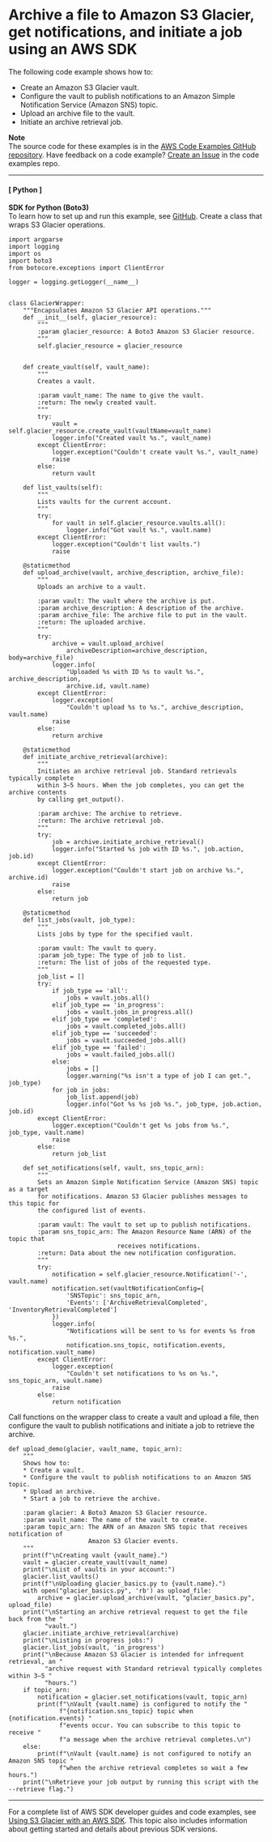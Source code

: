 # Archive a file to Amazon S3 Glacier, get notifications, and initiate a job using an AWS SDK<a name="example_glacier_Usage_UploadNotifyInitiate_section"></a>

The following code example shows how to:
+ Create an Amazon S3 Glacier vault\.
+ Configure the vault to publish notifications to an Amazon Simple Notification Service \(Amazon SNS\) topic\.
+ Upload an archive file to the vault\.
+ Initiate an archive retrieval job\.

**Note**  
The source code for these examples is in the [AWS Code Examples GitHub repository](https://github.com/awsdocs/aws-doc-sdk-examples)\. Have feedback on a code example? [Create an Issue](https://github.com/awsdocs/aws-doc-sdk-examples/issues/new/choose) in the code examples repo\. 

------
#### [ Python ]

**SDK for Python \(Boto3\)**  
 To learn how to set up and run this example, see [GitHub](https://github.com/awsdocs/aws-doc-sdk-examples/tree/main/python/example_code/glacier#code-examples)\. 
Create a class that wraps S3 Glacier operations\.  

```
import argparse
import logging
import os
import boto3
from botocore.exceptions import ClientError

logger = logging.getLogger(__name__)


class GlacierWrapper:
    """Encapsulates Amazon S3 Glacier API operations."""
    def __init__(self, glacier_resource):
        """
        :param glacier_resource: A Boto3 Amazon S3 Glacier resource.
        """
        self.glacier_resource = glacier_resource


    def create_vault(self, vault_name):
        """
        Creates a vault.

        :param vault_name: The name to give the vault.
        :return: The newly created vault.
        """
        try:
            vault = self.glacier_resource.create_vault(vaultName=vault_name)
            logger.info("Created vault %s.", vault_name)
        except ClientError:
            logger.exception("Couldn't create vault %s.", vault_name)
            raise
        else:
            return vault

    def list_vaults(self):
        """
        Lists vaults for the current account.
        """
        try:
            for vault in self.glacier_resource.vaults.all():
                logger.info("Got vault %s.", vault.name)
        except ClientError:
            logger.exception("Couldn't list vaults.")
            raise

    @staticmethod
    def upload_archive(vault, archive_description, archive_file):
        """
        Uploads an archive to a vault.

        :param vault: The vault where the archive is put.
        :param archive_description: A description of the archive.
        :param archive_file: The archive file to put in the vault.
        :return: The uploaded archive.
        """
        try:
            archive = vault.upload_archive(
                archiveDescription=archive_description, body=archive_file)
            logger.info(
                "Uploaded %s with ID %s to vault %s.", archive_description,
                archive.id, vault.name)
        except ClientError:
            logger.exception(
                "Couldn't upload %s to %s.", archive_description, vault.name)
            raise
        else:
            return archive

    @staticmethod
    def initiate_archive_retrieval(archive):
        """
        Initiates an archive retrieval job. Standard retrievals typically complete
        within 3—5 hours. When the job completes, you can get the archive contents
        by calling get_output().

        :param archive: The archive to retrieve.
        :return: The archive retrieval job.
        """
        try:
            job = archive.initiate_archive_retrieval()
            logger.info("Started %s job with ID %s.", job.action, job.id)
        except ClientError:
            logger.exception("Couldn't start job on archive %s.", archive.id)
            raise
        else:
            return job

    @staticmethod
    def list_jobs(vault, job_type):
        """
        Lists jobs by type for the specified vault.

        :param vault: The vault to query.
        :param job_type: The type of job to list.
        :return: The list of jobs of the requested type.
        """
        job_list = []
        try:
            if job_type == 'all':
                jobs = vault.jobs.all()
            elif job_type == 'in_progress':
                jobs = vault.jobs_in_progress.all()
            elif job_type == 'completed':
                jobs = vault.completed_jobs.all()
            elif job_type == 'succeeded':
                jobs = vault.succeeded_jobs.all()
            elif job_type == 'failed':
                jobs = vault.failed_jobs.all()
            else:
                jobs = []
                logger.warning("%s isn't a type of job I can get.", job_type)
            for job in jobs:
                job_list.append(job)
                logger.info("Got %s %s job %s.", job_type, job.action, job.id)
        except ClientError:
            logger.exception("Couldn't get %s jobs from %s.", job_type, vault.name)
            raise
        else:
            return job_list

    def set_notifications(self, vault, sns_topic_arn):
        """
        Sets an Amazon Simple Notification Service (Amazon SNS) topic as a target
        for notifications. Amazon S3 Glacier publishes messages to this topic for
        the configured list of events.

        :param vault: The vault to set up to publish notifications.
        :param sns_topic_arn: The Amazon Resource Name (ARN) of the topic that
                              receives notifications.
        :return: Data about the new notification configuration.
        """
        try:
            notification = self.glacier_resource.Notification('-', vault.name)
            notification.set(vaultNotificationConfig={
                'SNSTopic': sns_topic_arn,
                'Events': ['ArchiveRetrievalCompleted', 'InventoryRetrievalCompleted']
            })
            logger.info(
                "Notifications will be sent to %s for events %s from %s.",
                notification.sns_topic, notification.events, notification.vault_name)
        except ClientError:
            logger.exception(
                "Couldn't set notifications to %s on %s.", sns_topic_arn, vault.name)
            raise
        else:
            return notification
```
Call functions on the wrapper class to create a vault and upload a file, then configure the vault to publish notifications and initiate a job to retrieve the archive\.  

```
def upload_demo(glacier, vault_name, topic_arn):
    """
    Shows how to:
    * Create a vault.
    * Configure the vault to publish notifications to an Amazon SNS topic.
    * Upload an archive.
    * Start a job to retrieve the archive.

    :param glacier: A Boto3 Amazon S3 Glacier resource.
    :param vault_name: The name of the vault to create.
    :param topic_arn: The ARN of an Amazon SNS topic that receives notification of
                      Amazon S3 Glacier events.
    """
    print(f"\nCreating vault {vault_name}.")
    vault = glacier.create_vault(vault_name)
    print("\nList of vaults in your account:")
    glacier.list_vaults()
    print(f"\nUploading glacier_basics.py to {vault.name}.")
    with open("glacier_basics.py", 'rb') as upload_file:
        archive = glacier.upload_archive(vault, "glacier_basics.py", upload_file)
    print("\nStarting an archive retrieval request to get the file back from the "
          "vault.")
    glacier.initiate_archive_retrieval(archive)
    print("\nListing in progress jobs:")
    glacier.list_jobs(vault, 'in_progress')
    print("\nBecause Amazon S3 Glacier is intended for infrequent retrieval, an "
          "archive request with Standard retrieval typically completes within 3–5 "
          "hours.")
    if topic_arn:
        notification = glacier.set_notifications(vault, topic_arn)
        print(f"\nVault {vault.name} is configured to notify the "
              f"{notification.sns_topic} topic when {notification.events} "
              f"events occur. You can subscribe to this topic to receive "
              f"a message when the archive retrieval completes.\n")
    else:
        print(f"\nVault {vault.name} is not configured to notify an Amazon SNS topic "
              f"when the archive retrieval completes so wait a few hours.")
    print("\nRetrieve your job output by running this script with the --retrieve flag.")
```

------

For a complete list of AWS SDK developer guides and code examples, see [Using S3 Glacier with an AWS SDK](sdk-general-information-section.md)\. This topic also includes information about getting started and details about previous SDK versions\.